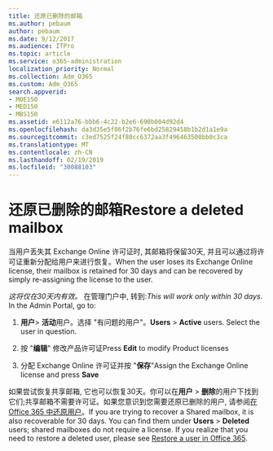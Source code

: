 ```yaml
---
title: 还原已删除的邮箱
ms.author: pebaum
author: pebaum
ms.date: 9/12/2017
ms.audience: ITPro
ms.topic: article
ms.service: o365-administration
localization_priority: Normal
ms.collection: Adm_O365
ms.custom: Adm_O365
search.appverid:
- MOE150
- MED150
- MBS150
ms.assetid: e6112a76-bbb6-4c22-b2e6-690b004d92d4
ms.openlocfilehash: da3d35e5f86f2b76fe6bd25829458b1b2d1a1e9a
ms.sourcegitcommit: c3ed7525f24f80cc6372aa3f496463500bb0c3ca
ms.translationtype: MT
ms.contentlocale: zh-CN
ms.lasthandoff: 02/19/2019
ms.locfileid: "30088103"
---
```

# <a name="restore-a-deleted-mailbox"></a><span data-ttu-id="dd5f9-102">还原已删除的邮箱</span><span class="sxs-lookup"><span data-stu-id="dd5f9-102">Restore a deleted mailbox</span></span>

<span data-ttu-id="dd5f9-103">当用户丢失其 Exchange Online 许可证时, 其邮箱将保留30天, 并且可以通过将许可证重新分配给用户来进行恢复。</span><span class="sxs-lookup"><span data-stu-id="dd5f9-103">When the user loses its Exchange Online license, their mailbox is retained for 30 days and can be recovered by simply re-assigning the license to the user.</span></span>
  
 <span data-ttu-id="dd5f9-p101">*这将仅在30天内有效。* 在管理门户中, 转到:</span><span class="sxs-lookup"><span data-stu-id="dd5f9-p101">*This will work only within 30 days.*  In the Admin Portal, go to:</span></span> 
  
1. <span data-ttu-id="dd5f9-p102">**用户**\> **活动**用户。选择 "有问题的用户"。</span><span class="sxs-lookup"><span data-stu-id="dd5f9-p102">**Users** \> **Active** users. Select the user in question.</span></span> 
    
2. <span data-ttu-id="dd5f9-108">按 "**编辑**" 修改产品许可证</span><span class="sxs-lookup"><span data-stu-id="dd5f9-108">Press **Edit** to modify Product licenses</span></span> 
    
3. <span data-ttu-id="dd5f9-109">分配 Exchange Online 许可证并按 "**保存**"</span><span class="sxs-lookup"><span data-stu-id="dd5f9-109">Assign the Exchange Online license and press **Save**</span></span>
    
<span data-ttu-id="dd5f9-p103">如果尝试恢复共享邮箱, 它也可以恢复30天。你可以在**用户** \> **删除**的用户下找到它们;共享邮箱不需要许可证。如果您意识到您需要还原已删除的用户, 请参阅[在 Office 365 中还原用户](https://docs.microsoft.com/en-us/office365/admin/add-users/restore-user)。</span><span class="sxs-lookup"><span data-stu-id="dd5f9-p103">If you are trying to recover a Shared mailbox, it is also recoverable for 30 days. You can find them under **Users** \> **Deleted** users; shared mailboxes do not require a license. If you realize that you need to restore a deleted user, please see [Restore a user in Office 365](https://docs.microsoft.com/en-us/office365/admin/add-users/restore-user).</span></span>
  

